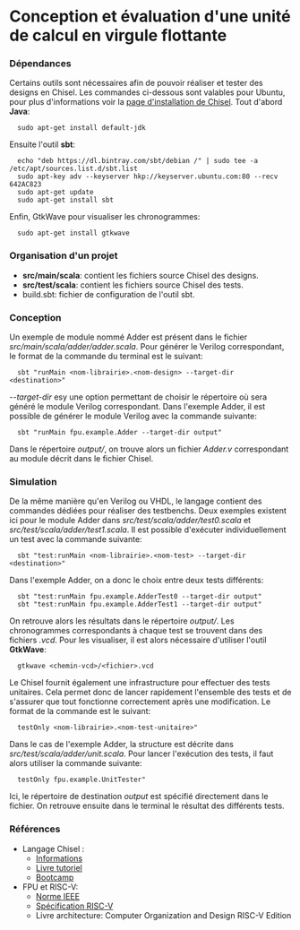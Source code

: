 # Conception et évaluation d'une unité de calcul en virgule flottante

### Dépendances
Certains outils sont nécessaires afin de pouvoir réaliser et tester des designs en Chisel.
Les commandes ci-dessous sont valables pour Ubuntu, pour plus d'informations voir la [page d'installation de Chisel](https://github.com/freechipsproject/chisel3/blob/master/SETUP.md).
Tout d'abord **Java**:

```
  sudo apt-get install default-jdk
```

Ensuite l'outil **sbt**:

```
  echo "deb https://dl.bintray.com/sbt/debian /" | sudo tee -a /etc/apt/sources.list.d/sbt.list
  sudo apt-key adv --keyserver hkp://keyserver.ubuntu.com:80 --recv 642AC823
  sudo apt-get update
  sudo apt-get install sbt
```

Enfin, GtkWave pour visualiser les chronogrammes:

```
  sudo apt-get install gtkwave
```

### Organisation d'un projet

- **src/main/scala**: contient les fichiers source Chisel des designs.
- **src/test/scala**: contient les fichiers source Chisel des tests.
- build.sbt: fichier de configuration de l'outil sbt.

### Conception
Un exemple de module nommé Adder est présent dans le fichier *src/main/scala/adder/adder.scala*.
Pour générer le Verilog correspondant, le format de la commande du terminal est le suivant:

```
  sbt "runMain <nom-librairie>.<nom-design> --target-dir <destination>"
```

*--target-dir* esy une option permettant de choisir le répertoire où sera généré le module Verilog correspondant.
Dans l'exemple Adder, il est possible de générer le module Verilog avec la commande suivante:

```
  sbt "runMain fpu.example.Adder --target-dir output"
```

Dans le répertoire *output/*, on trouve alors un fichier *Adder.v* correspondant au module décrit dans le fichier Chisel.

### Simulation
De la même manière qu'en Verilog ou VHDL, le langage contient des commandes dédiées pour réaliser des testbenchs.
Deux exemples existent ici pour le module Adder dans *src/test/scala/adder/test0.scala* et *src/test/scala/adder/test1.scala*.
Il est possible d'exécuter individuellement un test avec la commande suivante:

```
  sbt "test:runMain <nom-librairie>.<nom-test> --target-dir <destination>"
```

Dans l'exemple Adder, on a donc le choix entre deux tests différents:

```
  sbt "test:runMain fpu.example.AdderTest0 --target-dir output"
  sbt "test:runMain fpu.example.AdderTest1 --target-dir output"
```

On retrouve alors les résultats dans le répertoire *output/*.
Les chronogrammes correspondants à chaque test se trouvent dans des fichiers *.vcd*.
Pour les visualiser, il est alors nécessaire d'utiliser l'outil **GtkWave**:

```
  gtkwave <chemin-vcd>/<fichier>.vcd
```

Le Chisel fournit également une infrastructure pour effectuer des tests unitaires.
Cela permet donc de lancer rapidement l'ensemble des tests et de s'assurer que tout fonctionne correctement après une modification.
Le format de la commande est le suivant:

```
  testOnly <nom-librairie>.<nom-test-unitaire>"
```

Dans le cas de l'exemple Adder, la structure est décrite dans *src/test/scala/adder/unit.scala*.
Pour lancer l'exécution des tests, il faut alors utiliser la commande suivante:

```
  testOnly fpu.example.UnitTester"
```

Ici, le répertoire de destination *output* est spécifié directement dans le fichier.
On retrouve ensuite dans le terminal le résultat des différents tests.

### Références

- Langage Chisel :
  - [Informations](https://github.com/freechipsproject/chisel3)
  - [Livre tutoriel](https://github.com/schoeberl/chisel-book)
  - [Bootcamp](https://mybinder.org/v2/gh/freechipsproject/chisel-bootcamp/master)
- FPU et RISC-V:
  - [Norme IEEE](https://fr.wikipedia.org/wiki/IEEE_754)
  - [Spécification RISC-V](docs/riscv-spec.pdf)
  - Livre architecture: Computer Organization and Design RISC-V Edition
